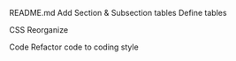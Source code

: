 README.md
    Add Section & Subsection tables
    Define tables

CSS
    Reorganize

Code
    Refactor code to coding style
